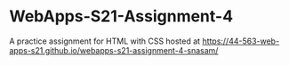 # WebApps-S21-Assignment-4
A practice assignment for HTML with CSS
hosted at https://44-563-web-apps-s21.github.io/webapps-s21-assignment-4-snasam/